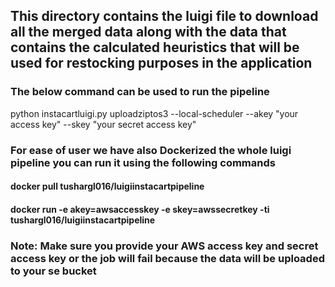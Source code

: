 ## This directory contains the luigi file to download all the merged data along with the data that contains the calculated heuristics that will be used for restocking purposes in the application

### The below command can be used to run the pipeline

python instacartluigi.py uploadziptos3 --local-scheduler --akey "your access key" --skey "your secret access key"

### For ease of user we have also Dockerized the whole luigi pipeline you can run it using the following commands

####  docker pull tushargl016/luigiinstacartpipeline
####  docker run -e akey=awsaccesskey -e skey=awssecretkey  -ti tushargl016/luigiinstacartpipeline

### Note: Make sure you provide your AWS access key and secret access key or the job will fail because the data will be uploaded to your se bucket
